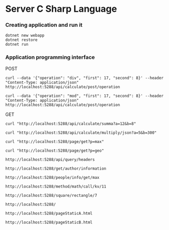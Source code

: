 # Server C Sharp Language

### Creating application and run it

```
dotnet new webapp
dotnet restore
dotnet run
```

### Application programming interface

POST

```
curl --data '{"operation": "div", "first": 17, "second": 8}' --header "Content-Type: application/json" http://localhost:5288/api/calculate/post/operation
```

```
curl --data '{"operation": "mod", "first": 17, "second": 8}' --header "Content-Type: application/json" http://localhost:5288/api/calculate/post/operation
```

GET

```
curl "http://localhost:5288/api/calculate/summa?a=12&b=8"
```

```
curl "http://localhost:5288/api/calculate/multiply/json?a=5&b=300"
```

```
curl "http://localhost:5288/page/get?p=max"
```

```
curl "http://localhost:5288/page/get?p=geo"
```

```
http://localhost:5288/api/query/headers
```

```
http://localhost:5288/get/author/information
```

```
http://localhost:5288/people/info/get/max
```

```
http://localhost:5288/method/math/call/kv/11
```

```
http://localhost:5288/square/rectangle/7
```

```
http://localhost:5288/
```

```
http://localhost:5288/pageStaticA.html
```

```
http://localhost:5288/pageStaticB.html
```

